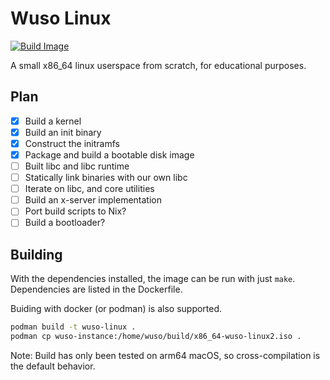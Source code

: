 # Wuso Linux

[![Build Image](https://github.com/ryanwebber/wuso-linux/actions/workflows/docker-image.yml/badge.svg)](https://github.com/ryanwebber/wuso-linux/actions/workflows/docker-image.yml)

A small x86_64 linux userspace from scratch, for educational purposes.

## Plan

 - [x] Build a kernel
 - [x] Build an init binary
 - [x] Construct the initramfs
 - [x] Package and build a bootable disk image
 - [ ] Built libc and libc runtime
 - [ ] Statically link binaries with our own libc
 - [ ] Iterate on libc, and core utilities
 - [ ] Build an x-server implementation
 - [ ] Port build scripts to Nix?
 - [ ] Build a bootloader?

## Building

With the dependencies installed, the image can be run with just `make`. Dependencies are
listed in the Dockerfile.

Buiding with docker (or podman) is also supported.

```sh
podman build -t wuso-linux .
podman cp wuso-instance:/home/wuso/build/x86_64-wuso-linux2.iso .
```

Note: Build has only been tested on arm64 macOS, so cross-compilation is the default behavior.
